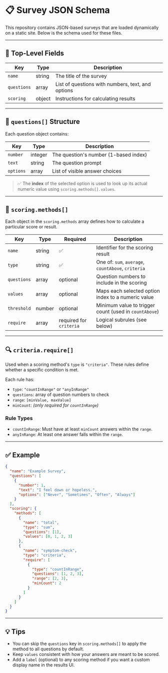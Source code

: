 # 📋 Survey JSON Schema

This repository contains JSON-based surveys that are loaded dynamically on a static site. Below is the schema used for these files.

---

## 🔖 Top-Level Fields

| Key         | Type     | Description                                        |
|-------------|----------|----------------------------------------------------|
| `name`      | string   | The title of the survey                            |
| `questions` | array    | List of questions with numbers, text, and options  |
| `scoring`   | object   | Instructions for calculating results               |

---

## 🧠 `questions[]` Structure

Each question object contains:

| Key       | Type     | Description                           |
|-----------|----------|---------------------------------------|
| `number`  | integer  | The question's number (1-based index) |
| `text`    | string   | The question prompt                   |
| `options` | array    | List of visible answer choices        |

> ✅ The **index** of the selected option is used to look up its actual numeric value using `scoring.methods[].values`.

---

## 🧮 `scoring.methods[]`

Each object in the `scoring.methods` array defines how to calculate a particular score or result.

| Key         | Type      | Required | Description                                                                 |
|--------------|-----------|----------|-----------------------------------------------------------------------------|
| `name`       | string    | ✅        | Identifier for the scoring result                                           |
| `type`       | string    | ✅        | One of: `sum`, `average`, `countAbove`, `criteria`                         |
| `questions`  | array     | optional | Question numbers to include in the scoring                                 |
| `values`     | array     | optional | Maps each selected option index to a numeric value                         |
| `threshold`  | number    | optional | Minimum value to trigger count (used in `countAbove`)                      |
| `require`    | array     | required for `criteria` | Logical subrules (see below)                                   |

---

## 🔍 `criteria.require[]`

Used when a scoring method's `type` is `"criteria"`. These rules define whether a specific condition is met.

Each rule has:

- `type`: `"countInRange"` or `"anyInRange"`
- `questions`: array of question numbers to check
- `range`: `[minValue, maxValue]`
- `minCount`: *(only required for `countInRange`)*

### Rule Types

- `countInRange`: Must have at least `minCount` answers within the `range`.
- `anyInRange`: At least one answer falls within the `range`.

---

## ✅ Example

```json
{
  "name": "Example Survey",
  "questions": [
    {
      "number": 1,
      "text": "I feel down or hopeless.",
      "options": ["Never", "Sometimes", "Often", "Always"]
    }
  ],
  "scoring": {
    "methods": [
      {
        "name": "total",
        "type": "sum",
        "questions": [1],
        "values": [0, 1, 2, 3]
      },
      {
        "name": "symptom-check",
        "type": "criteria",
        "require": [
          {
            "type": "countInRange",
            "questions": [1, 2, 3],
            "range": [2, 3],
            "minCount": 2
          }
        ]
      }
    ]
  }
}
```

---

## 💡 Tips

- You can skip the `questions` key in `scoring.methods[]` to apply the method to all questions by default.
- Keep `values` consistent with how your answers are meant to be scored.
- Add a `label` (optional) to any scoring method if you want a custom display name in the results UI.
